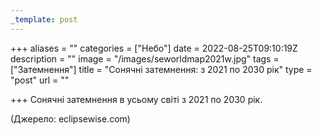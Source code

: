 ```yaml
---
_template: post
---
```


+++
aliases = ""
categories = ["Небо"]
date = 2022-08-25T09:10:19Z
description = ""
image = "/images/seworldmap2021w.jpg"
tags = ["Затемнення"]
title = "Сонячні затемнення: з 2021 по 2030 рік"
type = "post"
url = ""

+++
Сонячні затемнення в усьому світі з 2021 по 2030 рік.

(Джерело: eclipsewise.com)
